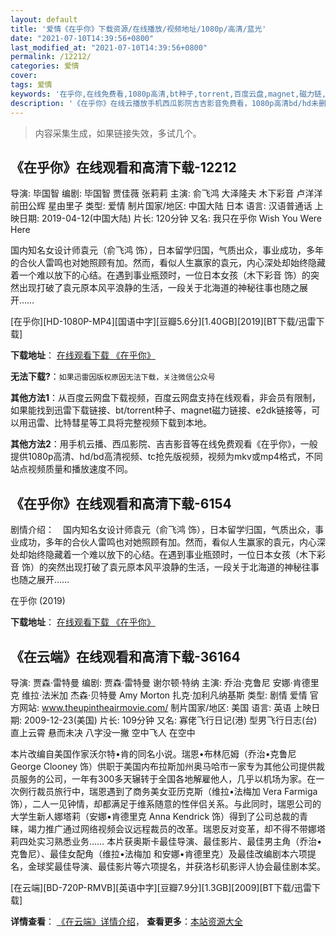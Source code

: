 ```yaml
---
layout: default
title: '爱情《在乎你》下载资源/在线播放/视频地址/1080p/高清/蓝光'
date: "2021-07-10T14:39:56+0800"
last_modified_at: "2021-07-10T14:39:56+0800"
permalink: /12212/
categories: 爱情
cover:
tags: 爱情
keywords: '在乎你,在线免费看,1080p高清,bt种子,torrent,百度云盘,magnet,磁力链,迅雷下载资源'
description: '《在乎你》在线云播放手机西瓜影院吉吉影音免费看，1080p高清bd/hd未删减完整版和tc抢先枪版，mkv/mp4格式，附带bt/torrent种子、magnet/磁力链、百度云盘、网盘资源迅雷下载链接'
---
```


>内容采集生成，如果链接失效，多试几个。


## 《在乎你》在线观看和高清下载-12212

导演: 毕国智 编剧: 毕国智 贾佳薇 张莉莉 主演: 俞飞鸿 大泽隆夫 木下彩音 卢洋洋 前田公辉 星由里子 类型: 爱情 制片国家/地区: 中国大陆 日本 语言: 汉语普通话 上映日期: 2019-04-12(中国大陆) 片长: 120分钟 又名: 我只在乎你 Wish You Were Here

国内知名女设计师袁元（俞飞鸿 饰），日本留学归国，气质出众，事业成功，多年的合伙人雷鸣也对她照顾有加。然而，看似人生赢家的袁元，内心深处却始终隐藏着一个难以放下的心结。在遇到事业瓶颈时，一位日本女孩（木下彩音 饰）的突然出现打破了袁元原本风平浪静的生活，一段关于北海道的神秘往事也随之展开……


[在乎你][HD-1080P-MP4][国语中字][豆瓣5.6分][1.40GB][2019][BT下载/迅雷下载]

**下载地址**： [在线观看下载 《在乎你》](https://www.btdx8.com/torrent/zhn_2019.html) 


**无法下载?**：`如果迅雷因版权原因无法下载，关注微信公众号 `

**其他方法1**：从百度云网盘下载视频，百度云网盘支持在线观看，非会员有限制，如果能找到迅雷下载链接、bt/torrent种子、magnet磁力链接、e2dk链接等，可以用迅雷、比特彗星等工具将完整视频下载到本地。

**其他方法2**：用手机云播、西瓜影院、吉吉影音等在线免费观看《在乎你》，一般提供1080p高清、hd/bd高清视频、tc抢先版视频，视频为mkv或mp4格式，不同站点视频质量和播放速度不同。


## 《在乎你》在线观看和高清下载-6154

剧情介绍：　国内知名女设计师袁元（俞飞鸿 饰），日本留学归国，气质出众，事业成功，多年的合伙人雷鸣也对她照顾有加。然而，看似人生赢家的袁元，内心深处却始终隐藏着一个难以放下的心结。在遇到事业瓶颈时，一位日本女孩（木下彩音 饰）的突然出现打破了袁元原本风平浪静的生活，一段关于北海道的神秘往事也随之展开……


在乎你 (2019)

**下载地址**： [在线观看下载 《在乎你》](https://www.btbtdy.me/btdy/dy15287.html) 


## 《在云端》在线观看和高清下载-36164

导演: 贾森·雷特曼 编剧: 贾森·雷特曼 谢尔顿·特纳 主演: 乔治·克鲁尼 安娜·肯德里克 维拉·法米加 杰森·贝特曼 Amy Morton 扎克·加利凡纳基斯 类型: 剧情 爱情 官方网站: www.theupintheairmovie.com/ 制片国家/地区: 美国 语言: 英语 上映日期: 2009-12-23(美国) 片长: 109分钟 又名: 寡佬飞行日记(港) 型男飞行日志(台) 直上云霄 悬而未决 八字没一撇 空中飞人 在空中

本片改编自美国作家沃尔特•肯的同名小说。瑞恩•布林厄姆（乔治•克鲁尼 George Clooney 饰）供职于美国内布拉斯加州奥马哈市一家专为其他公司提供裁员服务的公司，一年有300多天辗转于全国各地解雇他人，几乎以机场为家。在一次例行裁员旅行中，瑞恩遇到了商务美女亚历克斯（维拉•法梅加 Vera Farmiga 饰），二人一见钟情，却都满足于维系随意的性伴侣关系。与此同时，瑞恩公司的大学生新人娜塔莉（安娜•肯德里克 Anna Kendrick 饰）得到了公司总裁的青睐，竭力推广通过网络视频会议远程裁员的改革。瑞恩反对变革，却不得不带娜塔莉四处实习熟悉业务…… 本片获奥斯卡最佳导演、最佳影片、最佳男主角（乔治•克鲁尼）、最佳女配角（维拉•法梅加 和安娜•肯德里克）及最佳改编剧本六项提名，金球奖最佳导演、最佳影片等六项提名，并获洛杉矶影评人协会最佳剧本奖。


[在云端][BD-720P-RMVB][英语中字][豆瓣7.9分][1.3GB][2009][BT下载/迅雷下载]

**详情查看**： [《在云端》详情介绍](/movie/36164/)， **查看更多**：[本站资源大全](/movie/t/all/)

